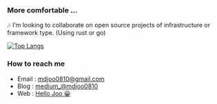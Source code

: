 ### More comfortable ...

🎶 I’m looking to collaborate on open source projects of infrastructure or framework type. (Using rust or go)

[![Top Langs](https://github-readme-stats.vercel.app/api/top-langs/?username=mdjoo0810&langs_count=10&layout=compact&theme=dark)](https://github.com/mdjoo0810/mdjoo0810)

### How to reach me
- Email : [mdjoo0810@gmail.com](mailto:mdjoo0810@gmail.com)
- Blog : [medium_@mdjoo0810](https://medium.com/@mdjoo0810)
- Web : [Hello Joo 😀](https://mdjoo0810.github.io/)
